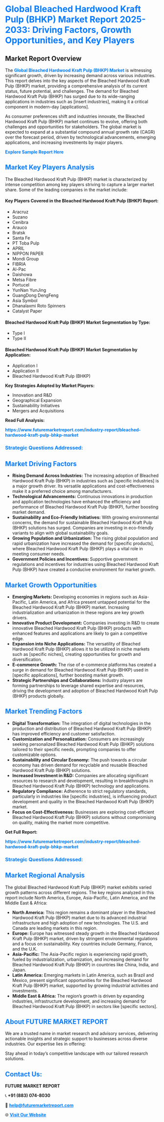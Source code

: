 <h1 style="color: #007BFF;">Global Bleached Hardwood Kraft Pulp (BHKP) Market Report 2025-2033: Driving Factors, Growth Opportunities, and Key Players</h1>

<section id="overview">
<h2>Market Report Overview</h2>
<p>The <a href="https://www.futuremarketreport.com/industry-report/bleached-hardwood-kraft-pulp-bhkp-market" style="color: #007BFF; text-decoration: none;"><strong>Global Bleached Hardwood Kraft Pulp (BHKP) Market</strong></a> is witnessing significant growth, driven by increasing demand across various industries. This report delves into the key aspects of the Bleached Hardwood Kraft Pulp (BHKP) market, providing a comprehensive analysis of its current status, future potential, and challenges. The demand for Bleached Hardwood Kraft Pulp (BHKP) has surged due to its wide-ranging applications in industries such as [insert industries], making it a critical component in modern-day [applications].</p>
<p>As consumer preferences shift and industries innovate, the Bleached Hardwood Kraft Pulp (BHKP) market continues to evolve, offering both challenges and opportunities for stakeholders. The global market is expected to expand at a substantial compound annual growth rate (CAGR) over the forecast period, driven by technological advancements, emerging applications, and increasing investments by major players.</p>
</section>

<section id="overview">
<p><a href="https://www.futuremarketreport.com/request-sample/reportId=120434" style="color: #007BFF; text-decoration: none;"><strong>Explore Sample Report Here</strong></a></p>
</section>

<section id="key-players">
<h2 style="color: #007BFF;">Market Key Players Analysis</h2>
<p>The Bleached Hardwood Kraft Pulp (BHKP) market is characterized by intense competition among key players striving to capture a larger market share. Some of the leading companies in the market include:</p>
<h4>Key Players Covered in the Bleached Hardwood Kraft Pulp (BHKP) Report:</h4>
<ul><li>Aracruz</li><li>Suzano</li><li>Cenibra</li><li>Arauco</li><li>Bratsk</li><li>Santa Fe</li><li>PT Toba Pulp</li><li>APRIL</li><li>NIPPON PAPER</li><li>Mondi Group</li><li>FIBRIA</li><li>Al-Pac</li><li>Daishowa</li><li>Metsa Fibre</li><li>Portucel</li><li>YunNan YunJing</li><li>GuangDong DengFeng</li><li>Asia Symbol</li><li>Dhanalaxmi Roto Spinners</li><li>Catalyst Paper</li></ul>
<h4>Bleached Hardwood Kraft Pulp (BHKP) Market Segmentation by Type:</h4>
<ul><li>Type I</li><li>Type II</li></ul>

<h4>Bleached Hardwood Kraft Pulp (BHKP) Market Segmentation by Application:</h4>
<ul><li>Application I</li><li>Application II</li><li>Bleached Hardwood Kraft Pulp (BHKP)</li></ul>
<p><strong>Key Strategies Adopted by Market Players:</strong></p>
<ul>
<li>Innovation and R&D</li>
<li>Geographical Expansion</li>
<li>Sustainability Initiatives</li>
<li>Mergers and Acquisitions</li>
</ul>
</section>

<section>
<p><strong>Read Full Analysis: </strong></p><a href="https://www.futuremarketreport.com/industry-report/bleached-hardwood-kraft-pulp-bhkp-market" style="color: #007BFF; text-decoration: none;"><strong>https://www.futuremarketreport.com/industry-report/bleached-hardwood-kraft-pulp-bhkp-market</strong></a>
<h3 style="color: #007BFF;">Strategic Questions Addressed:</h3>
</section>

<section id="driving-factors">
<h2 style="color: #007BFF;">Market Driving Factors</h2>
<ul>
<li><strong>Rising Demand Across Industries:</strong> The increasing adoption of Bleached Hardwood Kraft Pulp (BHKP) in industries such as [specific industries] is a major growth driver. Its versatile applications and cost-effectiveness make it a preferred choice among manufacturers.</li>
<li><strong>Technological Advancements:</strong> Continuous innovations in production and application technologies have enhanced the efficiency and performance of Bleached Hardwood Kraft Pulp (BHKP), further boosting market demand.</li>
<li><strong>Sustainability and Eco-Friendly Initiatives:</strong> With growing environmental concerns, the demand for sustainable Bleached Hardwood Kraft Pulp (BHKP) solutions has surged. Companies are investing in eco-friendly variants to align with global sustainability goals.</li>
<li><strong>Growing Population and Urbanization:</strong> The rising global population and rapid urbanization have increased the demand for [specific products], where Bleached Hardwood Kraft Pulp (BHKP) plays a vital role in meeting consumer needs.</li>
<li><strong>Government Policies and Incentives:</strong> Supportive government regulations and incentives for industries using Bleached Hardwood Kraft Pulp (BHKP) have created a conducive environment for market growth.</li>
</ul>
</section>

<section id="growth-opportunities">
<h2 style="color: #007BFF;">Market Growth Opportunities</h2>
<ul>
<li><strong>Emerging Markets:</strong> Developing economies in regions such as Asia-Pacific, Latin America, and Africa present untapped potential for the Bleached Hardwood Kraft Pulp (BHKP) market. Increasing industrialization and urbanization in these regions are key growth drivers.</li>
<li><strong>Innovative Product Development:</strong> Companies investing in R&D to create innovative Bleached Hardwood Kraft Pulp (BHKP) products with enhanced features and applications are likely to gain a competitive edge.</li>
<li><strong>Expansion into Niche Applications:</strong> The versatility of Bleached Hardwood Kraft Pulp (BHKP) allows it to be utilized in niche markets such as [specific niches], creating opportunities for growth and diversification.</li>
<li><strong>E-commerce Growth:</strong> The rise of e-commerce platforms has created a surge in demand for Bleached Hardwood Kraft Pulp (BHKP) used in [specific applications], further boosting market growth.</li>
<li><strong>Strategic Partnerships and Collaborations:</strong> Industry players are forming partnerships to leverage shared expertise and resources, driving the development and adoption of Bleached Hardwood Kraft Pulp (BHKP) products globally.</li>
</ul>
</section>

<section id="trending-factors">
<h2 style="color: #007BFF;">Market Trending Factors</h2>
<ul>
<li><strong>Digital Transformation:</strong> The integration of digital technologies in the production and distribution of Bleached Hardwood Kraft Pulp (BHKP) has improved efficiency and customer satisfaction.</li>
<li><strong>Customization and Personalization:</strong> Consumers are increasingly seeking personalized Bleached Hardwood Kraft Pulp (BHKP) solutions tailored to their specific needs, prompting companies to offer customizable options.</li>
<li><strong>Sustainability and Circular Economy:</strong> The push towards a circular economy has driven demand for recyclable and reusable Bleached Hardwood Kraft Pulp (BHKP) solutions.</li>
<li><strong>Increased Investment in R&D:</strong> Companies are allocating significant resources to research and development, resulting in breakthroughs in Bleached Hardwood Kraft Pulp (BHKP) technology and applications.</li>
<li><strong>Regulatory Compliance:</strong> Adherence to strict regulatory standards, particularly in industries like [specific industries], is influencing product development and quality in the Bleached Hardwood Kraft Pulp (BHKP) market.</li>
<li><strong>Focus on Cost-Effectiveness:</strong> Businesses are exploring cost-efficient Bleached Hardwood Kraft Pulp (BHKP) solutions without compromising on quality, making the market more competitive.</li>
</ul>
</section>

<section>
<p><strong>Get Full Report: </strong></p><a href="https://www.futuremarketreport.com/industry-report/bleached-hardwood-kraft-pulp-bhkp-market" style="color: #007BFF; text-decoration: none;"><strong>https://www.futuremarketreport.com/industry-report/bleached-hardwood-kraft-pulp-bhkp-market</strong></a>
<h3 style="color: #007BFF;">Strategic Questions Addressed:</h3>
</section>


<section id="regional-analysis">
<h2 style="color: #007BFF;">Market Regional Analysis</h2>
<p>The global Bleached Hardwood Kraft Pulp (BHKP) market exhibits varied growth patterns across different regions. The key regions analyzed in this report include North America, Europe, Asia-Pacific, Latin America, and the Middle East & Africa:</p>
<ul>
<li><strong>North America:</strong> This region remains a dominant player in the Bleached Hardwood Kraft Pulp (BHKP) market due to its advanced industrial infrastructure and high adoption of new technologies. The U.S. and Canada are leading markets in this region.</li>
<li><strong>Europe:</strong> Europe has witnessed steady growth in the Bleached Hardwood Kraft Pulp (BHKP) market, driven by stringent environmental regulations and a focus on sustainability. Key countries include Germany, France, and the U.K.</li>
<li><strong>Asia-Pacific:</strong> The Asia-Pacific region is experiencing rapid growth, fueled by industrialization, urbanization, and increasing demand for Bleached Hardwood Kraft Pulp (BHKP) in countries like China, India, and Japan.</li>
<li><strong>Latin America:</strong> Emerging markets in Latin America, such as Brazil and Mexico, present significant opportunities for the Bleached Hardwood Kraft Pulp (BHKP) market, supported by growing industrial activities and investments.</li>
<li><strong>Middle East & Africa:</strong> The region’s growth is driven by expanding industries, infrastructure development, and increasing demand for Bleached Hardwood Kraft Pulp (BHKP) in sectors like [specific sectors].</li>
</ul>
</section>

<footer>
<h2 style="color: #007BFF;">About FUTURE MARKET REPORT</h2>
<p>We are a trusted name in market research and advisory services, delivering actionable insights and strategic support to businesses across diverse industries. Our expertise lies in offering:</p>

<p>Stay ahead in today’s competitive landscape with our tailored research solutions.</p>

<h2 style="color: #007BFF;">Contact Us:</h2>
<p><strong>FUTURE MARKET REPORT</strong></p>
<p>📞 <strong>+91 (883) 074-8030</strong></p>
<p>📧 <strong><a href="mailto:help@futuremarketreport.com" style="color: #007BFF;">help@futuremarketreport.com</a></strong></p>
<p>🌐 <strong><a href="https://www.futuremarketreport.com/" style="color: #007BFF;">Visit Our Website</a></strong></p>
</footer>